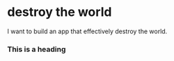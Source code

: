 # destroy the world
I want to build an app that effectively destroy the world.

### This is a heading
